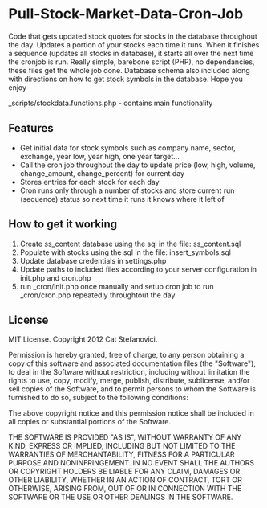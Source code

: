 Pull-Stock-Market-Data-Cron-Job
===============================

Code that gets updated stock quotes for stocks in the database throughout the day. Updates a portion of your stocks each time it runs. When it finishes a sequence (updates all stocks in database), it starts all over the next time the cronjob is run. Really simple, barebone script (PHP), no dependancies, these files get the whole job done. Database schema also included along with directions on how to get stock symbols in the database. Hope you enjoy

_scripts/stockdata.functions.php - contains main functionality

Features
--------
* Get initial data for stock symbols such as company name, sector, exchange, year low, year high, one year target...
* Call the cron job throughout the day to update price (low, high, volume, change_amount, change_percent) for current day
* Stores entries for each stock for each day
* Cron runs only through a number of stocks and store current run (sequence) status so next time it runs it knows where it left of


How to get it working
---------------------
1. Create ss_content database using the sql in the file: ss_content.sql
2. Populate with stocks using the sql in the file: insert_symbols.sql
3. Update database credentials in settings.php
4. Update paths to included files according to your server configuration in init.php and cron.php
5. run _cron/init.php once manually and setup cron job to run _cron/cron.php repeatedly throughtout the day


License
-------
MIT License. Copyright 2012 Cat Stefanovici.

Permission is hereby granted, free of charge, to any person obtaining a copy of this software and associated documentation files (the "Software"), to deal in the Software without restriction, including without limitation the rights to use, copy, modify, merge, publish, distribute, sublicense, and/or sell copies of the Software, and to permit persons to whom the Software is furnished to do so, subject to the following conditions:

The above copyright notice and this permission notice shall be included in all copies or substantial portions of the Software.

THE SOFTWARE IS PROVIDED "AS IS", WITHOUT WARRANTY OF ANY KIND, EXPRESS OR IMPLIED, INCLUDING BUT NOT LIMITED TO THE WARRANTIES OF MERCHANTABILITY, FITNESS FOR A PARTICULAR PURPOSE AND NONINFRINGEMENT. IN NO EVENT SHALL THE AUTHORS OR COPYRIGHT HOLDERS BE LIABLE FOR ANY CLAIM, DAMAGES OR OTHER LIABILITY, WHETHER IN AN ACTION OF CONTRACT, TORT OR OTHERWISE, ARISING FROM, OUT OF OR IN CONNECTION WITH THE SOFTWARE OR THE USE OR OTHER DEALINGS IN THE SOFTWARE.